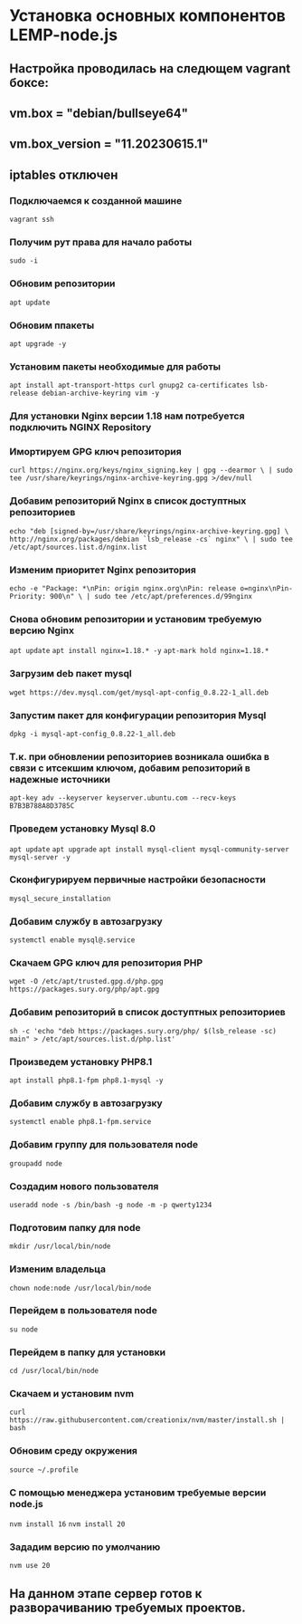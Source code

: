 # Установка основных компонентов LEMP-node.js

## Настройка проводилась на следющем vagrant боксе:
## vm.box = "debian/bullseye64" 
## vm.box_version = "11.20230615.1"
## iptables отключен




### Подключаемся к созданной машине
```vagrant ssh```
### Получим рут права для начало работы
```sudo -i```
### Обновим репозитории
```apt update```
### Обновим ппакеты
```apt upgrade -y```
### Установим пакеты необходимые для работы
```apt install apt-transport-https curl gnupg2 ca-certificates lsb-release debian-archive-keyring vim -y```
### Для установки Nginx версии 1.18 нам потребуется подключить NGINX Repository 
### Имортируем GPG ключ репозитория 
```curl https://nginx.org/keys/nginx_signing.key | gpg --dearmor \ | sudo tee /usr/share/keyrings/nginx-archive-keyring.gpg >/dev/null```
### Добавим репозиторий Nginx в список доступтных репозиториев
```echo "deb [signed-by=/usr/share/keyrings/nginx-archive-keyring.gpg] \ http://nginx.org/packages/debian `lsb_release -cs` nginx" \ | sudo tee /etc/apt/sources.list.d/nginx.list```
### Изменим приоритет Nginx репозитория
```echo -e "Package: *\nPin: origin nginx.org\nPin: release o=nginx\nPin-Priority: 900\n" \ | sudo tee /etc/apt/preferences.d/99nginx```
### Снова обновим репозитории и установим требуемую версию Nginx
```apt update```
```apt install nginx=1.18.* -y```
```apt-mark hold nginx=1.18.*```

### Загрузим deb пакет mysql
```wget https://dev.mysql.com/get/mysql-apt-config_0.8.22-1_all.deb```
### Запустим пакет для конфигурации репозитория Mysql
```dpkg -i mysql-apt-config_0.8.22-1_all.deb```
### Т.к. при обновлении репозиториев возникала ошибка в связи с итсекшим ключом, добавим репозиторий в надежные источники
```apt-key adv --keyserver keyserver.ubuntu.com --recv-keys B7B3B788A8D3785C```
### Проведем установку Mysql 8.0
```apt update```
```apt upgrade```
```apt install mysql-client mysql-community-server mysql-server -y```
### Сконфигурируем первичные настройки безопасности
```mysql_secure_installation```
### Добавим службу в автозагрузку
```systemctl enable mysql@.service```

### Скачаем GPG ключ для репозитория PHP 
```wget -O /etc/apt/trusted.gpg.d/php.gpg https://packages.sury.org/php/apt.gpg```
### Добавим репозиторий в список доступтных репозиториев
```sh -c 'echo "deb https://packages.sury.org/php/ $(lsb_release -sc) main" > /etc/apt/sources.list.d/php.list'```
### Произведем установку PHP8.1
```apt install php8.1-fpm php8.1-mysql -y```
### Добавим службу в автозагрузку
```systemctl enable php8.1-fpm.service```

### Добавим группу для пользователя node
```groupadd node```
### Создадим нового пользователя
```useradd node -s /bin/bash -g node -m -p qwerty1234```
### Подготовим папку для node
```mkdir /usr/local/bin/node```
### Изменим владельца
```chown node:node /usr/local/bin/node```
### Перейдем в пользователя node
```su node```
### Перейдем в папку для установки
```cd /usr/local/bin/node```
### Скачаем и установим nvm
```curl https://raw.githubusercontent.com/creationix/nvm/master/install.sh | bash```
### Обновим среду окружения
```source ~/.profile```
### С помощью менеджера установим требуемые версии node.js
```nvm install 16```
```nvm install 20```
### Зададим версию по умолчанию
```nvm use 20```

## На данном этапе сервер готов к разворачиванию требуемых проектов. 
